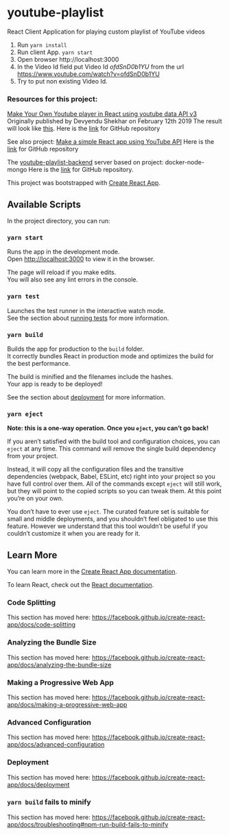 # youtube-playlist
React Client Application for playing custom playlist of YouTube videos

 1. Run `yarn install`
 2. Run client App. `yarn start`
 3. Open browser http://localhost:3000
 4. In the Video Id field put Video Id _ofdSnD0b1YU_ from the url https://www.youtube.com/watch?v=ofdSnD0b1YU
 5. Try to put non existing Video Id.

### Resources for this project:

[Make Your Own Youtube player in React using youtube data API v3](https://hackernoon.com/make-your-own-youtube-player-in-react-using-youtube-data-api-v3-4b9bb5403a87)
Originally published by Devyendu Shekhar on February 12th 2019 
The result will look like [this](http://ytsearch.surge.sh/).
Here is the [link](https://github.com/dsc712/Youtube-Player-In-Reacthttps://github.com/dsc712/Youtube-Player-In-React) for GitHub repository

See also project: [Make a simple React app using YouTube API](https://blog.bitsrc.io/make-a-simple-react-app-with-using-youtube-api-68fa016e5a03)
Here is the [link]( https://github.com/anarsultani97/modern-react-redux) for GitHub repository
 
The [youtube-playlist-backend](https://github.com/atarim-info/youtube-playlist-backend) server based on project: docker-node-mongo
Here is the [link](https://github.com/kriscfoster/docker-node-mongo-todo-app) for GitHub repository.

This project was bootstrapped with [Create React App](https://github.com/facebook/create-react-app).

## Available Scripts

In the project directory, you can run:

### `yarn start`

Runs the app in the development mode.<br />
Open [http://localhost:3000](http://localhost:3000) to view it in the browser.

The page will reload if you make edits.<br />
You will also see any lint errors in the console.

### `yarn test`

Launches the test runner in the interactive watch mode.<br />
See the section about [running tests](https://facebook.github.io/create-react-app/docs/running-tests) for more information.

### `yarn build`

Builds the app for production to the `build` folder.<br />
It correctly bundles React in production mode and optimizes the build for the best performance.

The build is minified and the filenames include the hashes.<br />
Your app is ready to be deployed!

See the section about [deployment](https://facebook.github.io/create-react-app/docs/deployment) for more information.

### `yarn eject`

**Note: this is a one-way operation. Once you `eject`, you can’t go back!**

If you aren’t satisfied with the build tool and configuration choices, you can `eject` at any time. This command will remove the single build dependency from your project.

Instead, it will copy all the configuration files and the transitive dependencies (webpack, Babel, ESLint, etc) right into your project so you have full control over them. All of the commands except `eject` will still work, but they will point to the copied scripts so you can tweak them. At this point you’re on your own.

You don’t have to ever use `eject`. The curated feature set is suitable for small and middle deployments, and you shouldn’t feel obligated to use this feature. However we understand that this tool wouldn’t be useful if you couldn’t customize it when you are ready for it.

## Learn More

You can learn more in the [Create React App documentation](https://facebook.github.io/create-react-app/docs/getting-started).

To learn React, check out the [React documentation](https://reactjs.org/).

### Code Splitting

This section has moved here: https://facebook.github.io/create-react-app/docs/code-splitting

### Analyzing the Bundle Size

This section has moved here: https://facebook.github.io/create-react-app/docs/analyzing-the-bundle-size

### Making a Progressive Web App

This section has moved here: https://facebook.github.io/create-react-app/docs/making-a-progressive-web-app

### Advanced Configuration

This section has moved here: https://facebook.github.io/create-react-app/docs/advanced-configuration

### Deployment

This section has moved here: https://facebook.github.io/create-react-app/docs/deployment

### `yarn build` fails to minify

This section has moved here: https://facebook.github.io/create-react-app/docs/troubleshooting#npm-run-build-fails-to-minify
